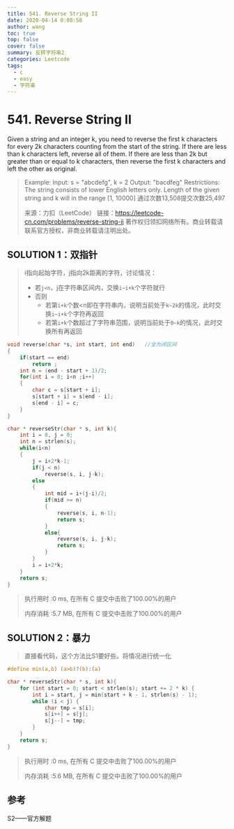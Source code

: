 ```yaml
---
title: 541. Reverse String II 
date: 2020-04-14 0:08:58
author: wang
toc: true
top: false
cover: false
summary: 反转字符串2
categories: Leetcode
tags:
  - c
  - easy
  - 字符串
---
```


# 541. Reverse String II

Given a string and an integer k, you need to reverse the first k characters for every 2k characters counting from the start of the string. If there are less than k characters left, reverse all of them. If there are less than 2k but greater than or equal to k characters, then reverse the first k characters and left the other as original.





> Example:
>Input: s = "abcdefg", k = 2
> Output: "bacdfeg"
> Restrictions:
>The string consists of lower English letters only.
> Length of the given string and k will in the range [1, 10000]
> 通过次数13,508提交次数25,497
>
> 来源：力扣（LeetCode）
> 链接：https://leetcode-cn.com/problems/reverse-string-ii
>著作权归领扣网络所有。商业转载请联系官方授权，非商业转载请注明出处。

## SOLUTION 1：双指针

> i指向起始字符，j指向2k距离的字符，讨论情况：
>
> * 若`j<n`，j在字符串区间内，交换`i~i+k`个字符就行
> * 否则
>   * 若第`i+k`个数<n即在字符串内，说明当前处于`k~2k`的情况，此时交换`i~i+k`个字符再返回
>   * 若第`i+k`个数超过了字符串范围，说明当前处于`0~k`的情况，此时交换所有再返回

```c
void reverse(char *s, int start, int end)   //全为闭区间
{
    if(start == end)
        return ;
    int n = (end - start + 1)/2;
    for(int i = 0; i<n ;i++)
    {
        char c = s[start + i];
        s[start + i] = s[end - i];
        s[end - i] = c; 
    }
}

char * reverseStr(char * s, int k){
    int i = 0, j = 0;
    int n = strlen(s);
    while(i<n)
    {
        j = i+2*k-1;
        if(j < n)
            reverse(s, i, j-k);
        else    
        {
            int mid = i+(j-i)/2;
            if(mid >= n)
            {
                reverse(s, i, n-1);
                return s;
            }
            else{
                reverse(s, i, j-k);
                return s;
            }
        }
        i = i+2*k;
    }
    return s;
}
```

> 执行用时 :0 ms, 在所有 C 提交中击败了100.00%的用户
>
> 内存消耗 :5.7 MB, 在所有 C 提交中击败了100.00%的用户

## SOLUTION 2：暴力

> 直接看代码，这个方法比S1要好些。将情况进行统一化

```c
#define min(a,b) (a>b)?(b):(a)

char * reverseStr(char * s, int k){
    for (int start = 0; start < strlen(s); start += 2 * k) {
        int i = start, j = min(start + k - 1, strlen(s) - 1);
        while (i < j) {
            char tmp = s[i];
            s[i++] = s[j];
            s[j--] = tmp;
        }
    }
    return s;
}

```

> 执行用时 :0 ms, 在所有 C 提交中击败了100.00%的用户
>
> 内存消耗 :5.6 MB, 在所有 C 提交中击败了100.00%的用户



## 参考

S2——官方解题
